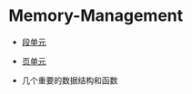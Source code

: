 # Memory-Management
* [段单元](https://github.com/wangdongyu1989/Memory-Management/blob/master/%E6%AE%B5%E5%8D%95%E5%85%83.md)

* [页单元](https://github.com/wangdongyu1989/Memory-Management/blob/master/%E9%A1%B5%E5%8D%95%E5%85%83.md)



* 几个重要的数据结构和函数

